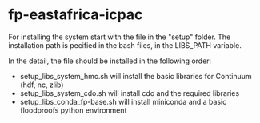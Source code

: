 # fp-eastafrica-icpac
For installing the system start with the file in the "setup" folder. 
The installation path is pecified in the bash files, in the LIBS_PATH variable.

In the detail, the file should be installed in the following order:
- setup_libs_system_hmc.sh will install the basic libraries for Continuum (hdf, nc, zlib)
- setup_libs_system_cdo.sh will install cdo and the required libraries
- setup_libs_conda_fp-base.sh will install miniconda and a basic floodproofs python environment
